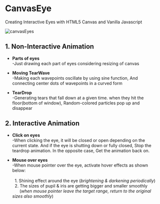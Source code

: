 # CanvasEye
Creating Interactive Eyes with HTML5 Canvas and Vanilla Javascript

![canvasEyes](https://user-images.githubusercontent.com/84328632/120916982-b61c8700-c6e7-11eb-8908-b38a9ea15c4f.jpg)

## 1. Non-Interactive Animation
 * __Parts of eyes__<br>
    -Just drawing each part of eyes considering resizing of canvas
 
 * __Moving TearWave__<br>
    -Making each wavepoints oscillate by using sine function, And connecting center dots of wavepoints in a curved form
    
 * __TearDrop__<br>
   -Generating tears that fall down at a given time. when they hit the floor(bottom of window), Random-colored particles pop up and disappear
   
 ## 2. Interactive Animation
  * __Click on eyes__<br>
     -When clicking the eye, it will be closed or open depending on the current state. And if the eye is shutting down or fully closed, Stop the teardrop animation. In the opposite case, Get the animation back on. 
 
  * __Mouse over eyes__<br>
    -When mouse pointer over the eye, activate hover effects as shown below:<br><br>
     &nbsp; 1.  Shining effect around the eye (_brightening & darkening periodically_)  
     &nbsp; 2.  The sizes of pupil & iris are getting bigger and smaller smoothly  
     &nbsp; &nbsp; &nbsp; (_when mouse pointer leave the target range, return to the original sizes also smoothly_)
